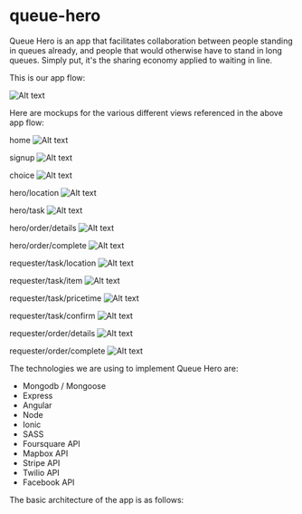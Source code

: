 # queue-hero

Queue Hero is an app that facilitates collaboration between people standing in queues already, 
and people that would otherwise have to stand in long queues. Simply put, it's the sharing economy
applied to waiting in line. 

This is our app flow:

![Alt text](/screenshots/appflow.png?raw=true "App Flow")

Here are mockups for the various different views referenced in the above app flow:

home
![Alt text](/screenshots/home.png?raw=true )

signup
![Alt text](/screenshots/signup.png?raw=true )

choice
![Alt text](/screenshots/choice.png?raw=true )

hero/location
![Alt text](/screenshots/hero_confirm_location.png?raw=true )

hero/task
![Alt text](/screenshots/hero_accept_request.png?raw=true )

hero/order/details
![Alt text](/screenshots/hero_order_details.png?raw=true )

hero/order/complete
![Alt text](/screenshots/hero_order_complete.png?raw=true )

requester/task/location
![Alt text](/screenshots/requester_pick_location.png?raw=true )

requester/task/item
![Alt text](/screenshots/requester_pick_item.png?raw=true )

requester/task/pricetime
![Alt text](/screenshots/requester_pick_price_time.png?raw=true )

requester/task/confirm
![Alt text](/screenshots/requester_confirm_order.png?raw=true )

requester/order/details
![Alt text](/screenshots/requester_order_details.png?raw=true )

requester/order/complete
![Alt text](/screenshots/requester_order_complete.png?raw=true )

The technologies we are using to implement Queue Hero are:
- Mongodb / Mongoose
- Express
- Angular
- Node
- Ionic
- SASS
- Foursquare API
- Mapbox API
- Stripe API
- Twilio API
- Facebook API

The basic architecture of the app is as follows:


